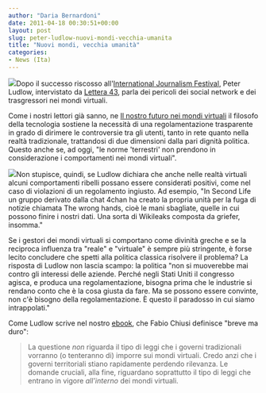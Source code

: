 ```yaml
---
author: "Daria Bernardoni"
date: 2011-04-18 00:30:51+00:00
layout: post
slug: peter-ludlow-nuovi-mondi-vecchia-umanita
title: "Nuovi mondi, vecchia umanità"
categories:
- News (Ita)
---
```


[![](http://www.40kbooks.com/wp-content/uploads/PeterLudlow.jpg)](http://www.40kbooks.com/?attachment_id=7824)Dopo il successo riscosso all'[International Journalism Festival](http://webtv.festivaldelgiornalismo.com/doc/1025/i-diritti-dei-netizen-i-cittadini-che-abitano-la-rete.htm), Peter Ludlow, intervistato da [Lettera 43](http://www.lettera43.it/tecnologia//13374/il-buon-trasgressore.htm), parla dei pericoli dei social network e dei trasgressori nei mondi virtuali.

Come i nostri lettori già sanno, ne [Il nostro futuro nei mondi virtuali](http://www.bookrepublic.it/book/9788865860168-il-nostro-futuro-nei-mondi-virtuali/) il filosofo della tecnologia sostiene la necessità di una regolamentazione trasparente in grado di dirimere le controversie tra gli utenti, tanto in rete quanto nella realtà tradizionale, trattandosi di due dimensioni dalla pari dignità politica. Questo anche se, ad oggi, "le norme 'terrestri' non prendono in considerazione i comportamenti nei mondi virtuali".

[![](http://www.40kbooks.com/wp-content/uploads/cover5-208x300.jpg)](http://www.bookrepublic.it/book/9788865860168-il-nostro-futuro-nei-mondi-virtuali/)Non stupisce, quindi, se Ludlow dichiara che anche nelle realtà virtuali alcuni comportamenti ribelli possano essere considerati positivi, come nel caso di violazioni di un regolamento ingiusto. Ad esempio, "In Second Life un gruppo derivato dalla chat 4chan ha creato la propria unità per la fuga di notizie chiamata The wrong hands, cioè le mani sbagliate, quelle in cui possono finire i nostri dati. Una sorta di Wikileaks composta da griefer, insomma."

Se i gestori dei mondi virtuali si comportano come divinità greche e se la reciproca influenza tra "reale" e "virtuale" è sempre più stringente, è forse lecito concludere che spetti alla politica classica risolvere il problema? La risposta di Ludlow non lascia scampo: la politica "non si muoverebbe mai contro gli interessi delle aziende. Perché negli Stati Uniti il congresso agisca, e produca una regolamentazione, bisogna prima che le industrie si rendano conto che è la cosa giusta da fare. Ma se possono essere convinte, non c'è bisogno della regolamentazione. È questo il paradosso in cui siamo intrappolati."

Come Ludlow scrive nel nostro [ebook](http://www.bookrepublic.it/book/9788865860168-il-nostro-futuro-nei-mondi-virtuali/), che Fabio Chiusi definisce "breve ma duro":


> La questione _non_ riguarda il tipo di leggi che i governi tradizionali vorranno (o tenteranno di) imporre sui mondi virtuali. Credo anzi che i governi territoriali stiano rapidamente perdendo rilevanza. Le domande cruciali, alla fine, riguardano soprattutto il tipo di leggi che entrano in vigore _all’interno_ dei mondi virtuali.

